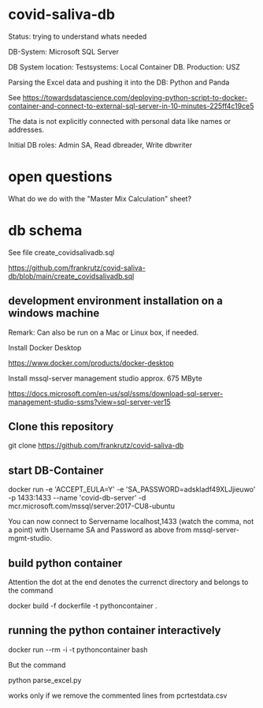 

# covid-saliva-db

Status: trying to understand whats needed

DB-System: Microsoft SQL Server

DB System location: Testsystems: Local Container DB. Production: USZ

Parsing the Excel data and pushing it into the DB: Python and Panda

See  https://towardsdatascience.com/deploying-python-script-to-docker-container-and-connect-to-external-sql-server-in-10-minutes-225ff4c19ce5


The data is not explicitly connected with personal data like names or addresses.

Initial DB roles: Admin SA, Read dbreader, Write dbwriter

# open questions

What do we do with the "Master Mix Calculation" sheet?

# db schema

See file create_covidsalivadb.sql

https://github.com/frankrutz/covid-saliva-db/blob/main/create_covidsalivadb.sql

## development environment installation on a windows machine

Remark: Can also be run on a Mac or Linux box, if needed.

Install Docker Desktop

https://www.docker.com/products/docker-desktop

Install mssql-server management studio approx. 675 MByte

https://docs.microsoft.com/en-us/sql/ssms/download-sql-server-management-studio-ssms?view=sql-server-ver15

## Clone this repository

git clone https://github.com/frankrutz/covid-saliva-db

## start DB-Container

docker run -e 'ACCEPT_EULA=Y' -e 'SA_PASSWORD=adskladf49XLJjieuwo' -p 1433:1433 --name 'covid-db-server' -d mcr.microsoft.com/mssql/server:2017-CU8-ubuntu

You can now connect to  Servername  localhost,1433  (watch the comma, not a point) with Username SA and Password as above from mssql-server-mgmt-studio.

## build python container

Attention the dot at the end denotes the currenct directory and belongs to the command

docker build -f dockerfile  -t  pythoncontainer .
 
## running the python container interactively
 
 docker run --rm -i -t pythoncontainer bash
 
 But the command
 
 python parse_excel.py
 
 works only if we remove the commented lines from pcrtestdata.csv
 
